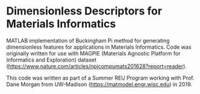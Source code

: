 # Dimensionless Descriptors for Materials Informatics
MATLAB implementation of Buckingham Pi method for generating dimensionless features for applications in Materials Informatics. Code was originally written for use with MAGPIE (Materials Agnostic Platform for Informatics and Exploration) dataset (https://www.nature.com/articles/npjcompumats201628?report=reader). 

This code was written as part of a Summer REU Program working with Prof. Dane Morgan from UW-Madison (https://matmodel.engr.wisc.edu) in 2019.
